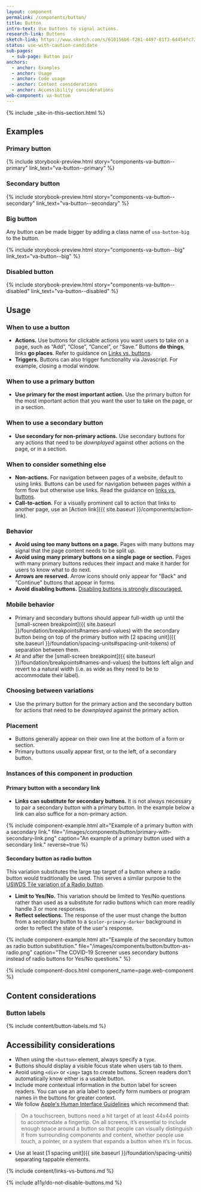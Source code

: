 ```yaml
---
layout: component
permalink: /components/button/
title: Button
intro-text: Use buttons to signal actions.
research-link: Buttons
sketch-link: https://www.sketch.com/s/610156b6-f281-4497-81f3-64454fc72156/p/5317C603-D6BD-4AFF-84E6-151F7A197B91
status: use-with-caution-candidate
sub-pages:
  - sub-page: Button pair
anchors:
  - anchor: Examples
  - anchor: Usage
  - anchor: Code usage
  - anchor: Content considerations
  - anchor: Accessibility considerations
web-component: va-button
---
```


{% include _site-in-this-section.html %}

## Examples

### Primary button

{% include storybook-preview.html story="components-va-button--primary" link_text="va-button--primary" %}

### Secondary button

{% include storybook-preview.html story="components-va-button--secondary" link_text="va-button--secondary" %}

### Big button

Any button can be made bigger by adding a class name of `usa-button-big` to the button.

{% include storybook-preview.html story="components-va-button--big" link_text="va-button--big" %}

### Disabled button

{% include storybook-preview.html story="components-va-button--disabled" link_text="va-button--disabled" %}

## Usage

### When to use a button

* **Actions.** Use buttons for clickable actions you want users to take on a page, such as “Add”, “Close”, “Cancel”, or “Save.” Buttons **do things**, links **go places**. Refer to guidance on [Links vs. buttons](#links-vs-buttons).
* **Triggers.** Buttons can also trigger functionality via Javascript. For example, closing a modal window. 

### When to use a primary button

* **Use primary for the most important action.** Use the primary button for the most important action that you want the user to take on the page, or in a section. 

### When to use a secondary button

* **Use secondary for non-primary actions.** Use secondary buttons for any actions that need to be _downplayed_ against other actions on the page, or in a section.

### When to consider something else

* **Non-actions.** For navigation between pages of a website, default to using links. Buttons can be used for navigation between pages within a form flow but otherwise use links. Read the guidance on [links vs. buttons](#links-vs-buttons).
* **Call-to-action.** For a visually prominent call to action that links to another page, use an [Action link]({{ site.baseurl }}/components/action-link).

### Behavior

* **Avoid using too many buttons on a page.** Pages with many buttons may signal that the page content needs to be split up.
* **Avoid using many primary buttons on a single page or section.** Pages with many primary buttons reduces their impact and make it harder for users to know what to do next.
* **Arrows are reserved.** Arrow icons should only appear for "Back" and "Continue" buttons that appear in forms.
* **Avoid disabling buttons.** [Disabling buttons is strongly discouraged.](#do-not-disable-buttons)

### Mobile behavior

* Primary and secondary buttons should appear full-width up until the [small-screen breakpoint]({{ site.baseurl }}/foundation/breakpoints#names-and-values) with the secondary button being on top of the primary button with [2 spacing unit]({{ site.baseurl }}/foundation/spacing-units#spacing-unit-tokens) of separation between them.
* At and after the [small-screen breakpoint]({{ site.baseurl }}/foundation/breakpoints#names-and-values) the buttons left align and revert to a natural width (i.e. as wide as they need to be to accommodate their label). 

### Choosing between variations

* Use the primary button for the primary action and the secondary button for actions that need to be _downplayed_ against the primary action.

### Placement

* Buttons generally appear on their own line at the bottom of a form or section.
* Primary buttons usually appear first, or to the left, of a secondary button.

### Instances of this component in production

#### Primary button with a secondary link

* **Links can substitute for secondary buttons.** It is not always necessary to pair a secondary button with a primary button. In the example below a link can also suffice for a non-primary action.

{% include component-example.html alt="Example of a primary button with a secondary link." file="/images/components/button/primary-with-secondary-link.png" caption="An example of a primary button used with a secondary link." reverse=true %}


#### Secondary button as radio button

This variation substitutes the large tap target of a button where a radio button would traditionally be used. This serves a similar purpose to the [USWDS Tile variation of a Radio button](https://designsystem.digital.gov/components/radio-buttons/). 

* **Limit to Yes/No.** This variation should be limited to Yes/No questions rather than used as a substitute for radio buttons which can more readily handle 3 or more responses.
* **Reflect selections.** The response of the user must change the button from a secondary button to a ```$color-primary-darker``` background in order to reflect the state of the user's response.

{% include component-example.html alt="Example of the secondary button as radio button substitution." file="/images/components/button/button-as-radio.png" caption="The COVID-19 Screener uses secondary buttons instead of radio buttons for Yes/No questions." %}

{% include component-docs.html component_name=page.web-component %}

## Content considerations

### Button labels

{% include content/button-labels.md %}

## Accessibility considerations

* When using the `<button>` element, always specify a `type`.
* Buttons should display a visible focus state when users tab to them.
* Avoid using `<div>` or `<img>` tags to create buttons. Screen readers don't automatically know either is a usable button.
* Include more contextual information in the button label for screen readers. You can use an aria label to specify form numbers or program names in the buttons for greater context. 
* We follow [Apple's Human Interface Guidelines](https://developer.apple.com/design/human-interface-guidelines/components/menus-and-actions/buttons) which recommend that:
> On a touchscreen, buttons need a hit target of at least 44x44 points to accommodate a fingertip. On all screens, it’s essential to include enough space around a button so that people can visually distinguish it from surrounding components and content, whether people use touch, a pointer, or a system that expands a button when it’s in focus.
* Use at least [1 spacing unit]({{ site.baseurl }}/foundation/spacing-units) separating tappable elements. 

{% include content/links-vs-buttons.md %}

{% include a11y/do-not-disable-buttons.md %}